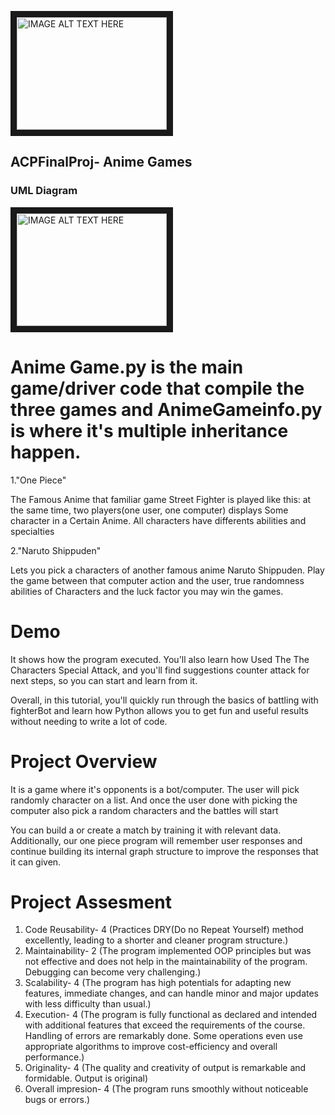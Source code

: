 <a href="http://www.youtube.com/watch?feature=player_embedded&v=CUDCgZ008dY
" target="_blank"><img src="http://img.youtube.com/vi/CUDCgZ008dY/0.jpg" 
alt="IMAGE ALT TEXT HERE" width="240" height="180" border="10" /></a>

## ACPFinalProj- Anime Games

### UML Diagram
<a href="http://www.youtube.com/watch?feature=player_embedded&v=3Gpnlf2p104
" target="_blank"><img src="http://img.youtube.com/vi/3Gpnlf2p104/0.jpg" 
alt="IMAGE ALT TEXT HERE" width="240" height="180" border="10" /></a>

# Anime Game.py is the main game/driver code that compile the three games and AnimeGameinfo.py is where it's multiple inheritance happen.

1."One Piece"

 The Famous Anime that familiar game Street Fighter  is played like this: at the same time, two players(one user, one computer) displays Some character in a Certain Anime. All characters have differents abilities and specialties

2."Naruto Shippuden"

 Lets you pick a characters of another famous anime Naruto Shippuden. Play the game between that computer action and the user,  true randomness abilities of Characters and the luck factor you may win the games.

# Demo


It shows how the program executed. You'll also learn how Used The The Characters Special Attack, and you'll find suggestions counter attack for next steps, so you can start and learn from it.

Overall, in this tutorial, you'll quickly run through the basics of battling with fighterBot and learn how Python allows you to get fun and useful results without needing to write a lot of code.


# Project Overview

It is a game where it's opponents is a bot/computer. The user will pick randomly character on a list. And once the user done with picking the computer also pick a random characters and the battles will start

You can build a or create a match by training it with relevant data. Additionally, our one piece program will remember user responses and continue building its internal graph structure to improve the responses that it can given.


# Project Assesment


1. Code Reusability- 4 (Practices DRY(Do no Repeat Yourself) method excellently, leading to a shorter and cleaner program structure.)
2. Maintainability- 2 (The program implemented OOP principles but was not effective and does not help in the maintainability of the program. Debugging can become very challenging.)
3. Scalability- 4 (The program has high potentials for adapting new features, immediate changes, and can handle minor and major updates with less difficulty than usual.)
4. Execution- 4 (The program is fully functional as declared and intended with additional features that exceed the requirements of the course. Handling of errors are remarkably done. Some operations even use appropriate algorithms to improve cost-efficiency and overall performance.)
5. Originality- 4 (The quality and creativity of output is remarkable and formidable. Output is original)
6. Overall impresion- 4 (The program runs smoothly without noticeable bugs or errors.)

